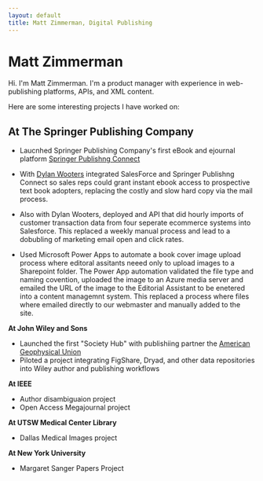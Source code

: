```yaml
---
layout: default
title: Matt Zimmerman, Digital Publishing
---
```

# Matt Zimmerman

Hi. I'm Matt Zimmerman. I'm a product manager with experience in web-publishing platforms, APIs, and XML content.

Here are some interesting projects I have worked on:

## At The Springer Publishing Company

- Laucnhed Springer Publishing Company's first eBook and ejournal platform [Springer Publishng Connect](http://connect.springerpub.com)

- With [Dylan Wooters](https://dylanwooters.com/index.html) integrated SalesForce and Springer Publishng Connect so sales reps could grant instant ebook access to prospective text book adopters, replacing the costly and slow hard copy via the mail process.

- Also with Dylan Wooters, deployed and API that did hourly imports of customer transaction data from four seperate ecommerce systems into Salesforce. This replaced a weekly manual process and lead to a dobubling of marketing email open and click rates.

- Used Microsoft Power Apps to automate a book cover image upload process where editoral assitants neeed only to upload images to a Sharepoint folder. The Power App automation validated the file type and naming covention, uploaded the image to an Azure media server and emailed the URL of the image to the Editorial Assistant to be enetered into a content managemnt system. This replaced a process where files where emailed directly to our webmaster and manually added to the site.

**At John Wiley and Sons**
* Launched the first "Society Hub" with publishiing partner the [American Geophysical Union](https://agupubs.onlinelibrary.wiley.com/) 
* Piloted a project integrating FigShare, Dryad, and other data repositories into Wiley author and publishing workflows

**At IEEE**
* Author disambiguaion project
* Open Access Megajournal project

**At UTSW Medical Center Library**
* Dallas Medical Images project

**At New York University**
* Margaret Sanger Papers Project
